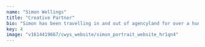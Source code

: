 ```yaml
---
name: "Simon Wellings"
title: "Creative Partner"
bio: "Simon has been travelling in and out of agencyland for over a hundred years, starting as a media hack at YTV in London,  journeying through strategy and account management, fetching up as a copywriter in Sydney. During a 10-year sabbatical, he walked a few miles in 'client' shoes, launching theatre, TV and tech projects that brought him both triumph and disaster. After 20 years gathering material around the world, he returned to England and agencyland in 2007.  He's built and run two creative departments and one whole agency, and provided strategic and creative direction to global brands and pre-seed start-ups."
key: 4
image: "v1614419667/cwys_website/simon_portrait_website_hr1qn4"
---
```

